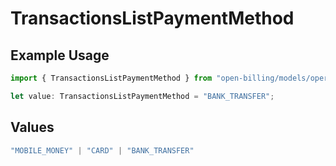 # TransactionsListPaymentMethod

## Example Usage

```typescript
import { TransactionsListPaymentMethod } from "open-billing/models/operations";

let value: TransactionsListPaymentMethod = "BANK_TRANSFER";
```

## Values

```typescript
"MOBILE_MONEY" | "CARD" | "BANK_TRANSFER"
```